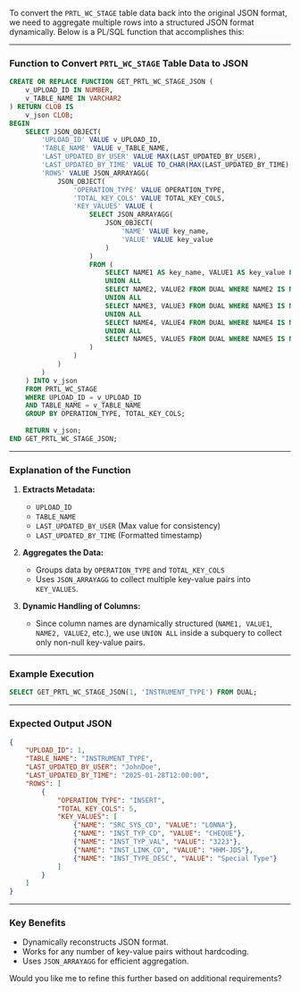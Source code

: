 To convert the `PRTL_WC_STAGE` table data back into the original JSON format, we need to aggregate multiple rows into a structured JSON format dynamically. Below is a PL/SQL function that accomplishes this:

---

### **Function to Convert `PRTL_WC_STAGE` Table Data to JSON**
```sql
CREATE OR REPLACE FUNCTION GET_PRTL_WC_STAGE_JSON (
    v_UPLOAD_ID IN NUMBER,
    v_TABLE_NAME IN VARCHAR2
) RETURN CLOB IS
    v_json CLOB;
BEGIN
    SELECT JSON_OBJECT(
        'UPLOAD_ID' VALUE v_UPLOAD_ID,
        'TABLE_NAME' VALUE v_TABLE_NAME,
        'LAST_UPDATED_BY_USER' VALUE MAX(LAST_UPDATED_BY_USER),
        'LAST_UPDATED_BY_TIME' VALUE TO_CHAR(MAX(LAST_UPDATED_BY_TIME), 'YYYY-MM-DD"T"HH24:MI:SS'),
        'ROWS' VALUE JSON_ARRAYAGG(
            JSON_OBJECT(
                'OPERATION_TYPE' VALUE OPERATION_TYPE,
                'TOTAL_KEY_COLS' VALUE TOTAL_KEY_COLS,
                'KEY_VALUES' VALUE (
                    SELECT JSON_ARRAYAGG(
                        JSON_OBJECT(
                            'NAME' VALUE key_name,
                            'VALUE' VALUE key_value
                        )
                    ) 
                    FROM (
                        SELECT NAME1 AS key_name, VALUE1 AS key_value FROM DUAL WHERE NAME1 IS NOT NULL
                        UNION ALL
                        SELECT NAME2, VALUE2 FROM DUAL WHERE NAME2 IS NOT NULL
                        UNION ALL
                        SELECT NAME3, VALUE3 FROM DUAL WHERE NAME3 IS NOT NULL
                        UNION ALL
                        SELECT NAME4, VALUE4 FROM DUAL WHERE NAME4 IS NOT NULL
                        UNION ALL
                        SELECT NAME5, VALUE5 FROM DUAL WHERE NAME5 IS NOT NULL
                    )
                )
            )
        )
    ) INTO v_json
    FROM PRTL_WC_STAGE
    WHERE UPLOAD_ID = v_UPLOAD_ID
    AND TABLE_NAME = v_TABLE_NAME
    GROUP BY OPERATION_TYPE, TOTAL_KEY_COLS;
    
    RETURN v_json;
END GET_PRTL_WC_STAGE_JSON;
```

---

### **Explanation of the Function**
1. **Extracts Metadata:**
   - `UPLOAD_ID`
   - `TABLE_NAME`
   - `LAST_UPDATED_BY_USER` (Max value for consistency)
   - `LAST_UPDATED_BY_TIME` (Formatted timestamp)

2. **Aggregates the Data:**
   - Groups data by `OPERATION_TYPE` and `TOTAL_KEY_COLS`
   - Uses `JSON_ARRAYAGG` to collect multiple key-value pairs into `KEY_VALUES`.

3. **Dynamic Handling of Columns:**
   - Since column names are dynamically structured (`NAME1, VALUE1`, `NAME2, VALUE2`, etc.), we use `UNION ALL` inside a subquery to collect only non-null key-value pairs.

---

### **Example Execution**
```sql
SELECT GET_PRTL_WC_STAGE_JSON(1, 'INSTRUMENT_TYPE') FROM DUAL;
```

---

### **Expected Output JSON**
```json
{
    "UPLOAD_ID": 1,
    "TABLE_NAME": "INSTRUMENT_TYPE",
    "LAST_UPDATED_BY_USER": "JohnDoe",
    "LAST_UPDATED_BY_TIME": "2025-01-28T12:00:00",
    "ROWS": [
        {
            "OPERATION_TYPE": "INSERT",
            "TOTAL_KEY_COLS": 5,
            "KEY_VALUES": [
                {"NAME": "SRC_SYS_CD", "VALUE": "LONNA"},
                {"NAME": "INST_TYP_CD", "VALUE": "CHEQUE"},
                {"NAME": "INST_TYP_VAL", "VALUE": "3223"},
                {"NAME": "INST_LINK_CD", "VALUE": "HHM-JDS"},
                {"NAME": "INST_TYPE_DESC", "VALUE": "Special Type"}
            ]
        }
    ]
}
```

---

### **Key Benefits**
- Dynamically reconstructs JSON format.
- Works for any number of key-value pairs without hardcoding.
- Uses `JSON_ARRAYAGG` for efficient aggregation.

Would you like me to refine this further based on additional requirements?
